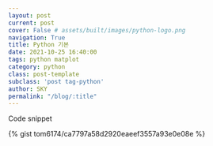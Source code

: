 ```yaml
---
layout: post
current: post
cover: False # assets/built/images/python-logo.png
navigation: True
title: Python 기본 
date: 2021-10-25 16:40:00
tags: python matplot
category: python
class: post-template
subclass: 'post tag-python'
author: SKY
permalink: "/blog/:title"
---
```

 

Code snippet

{% gist tom6174/ca7797a58d2920eaeef3557a93e0e08e %}
